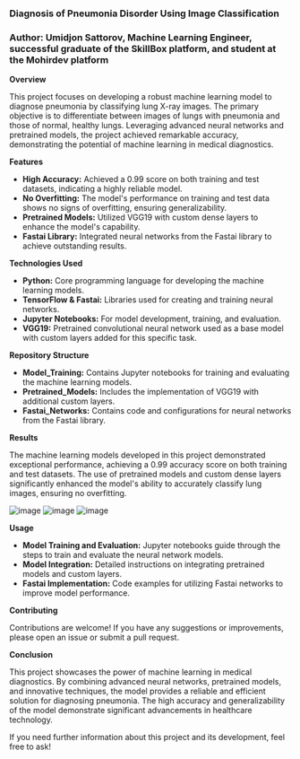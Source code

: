 ### **Diagnosis of Pneumonia Disorder Using Image Classification**
### Author: Umidjon Sattorov, Machine Learning Engineer, successful graduate of the SkillBox platform, and student at the Mohirdev platform

**Overview**

This project focuses on developing a robust machine learning model to diagnose pneumonia by classifying lung X-ray images. The primary objective is to differentiate between images of lungs with pneumonia and those of normal, healthy lungs. Leveraging advanced neural networks and pretrained models, the project achieved remarkable accuracy, demonstrating the potential of machine learning in medical diagnostics.

**Features**

- **High Accuracy:** Achieved a 0.99 score on both training and test datasets, indicating a highly reliable model.
- **No Overfitting:** The model's performance on training and test data shows no signs of overfitting, ensuring generalizability.
- **Pretrained Models:** Utilized VGG19 with custom dense layers to enhance the model's capability.
- **Fastai Library:** Integrated neural networks from the Fastai library to achieve outstanding results.

**Technologies Used**

- **Python:** Core programming language for developing the machine learning models.
- **TensorFlow & Fastai:** Libraries used for creating and training neural networks.
- **Jupyter Notebooks:** For model development, training, and evaluation.
- **VGG19:** Pretrained convolutional neural network used as a base model with custom layers added for this specific task.

**Repository Structure**

- **Model_Training:** Contains Jupyter notebooks for training and evaluating the machine learning models.
- **Pretrained_Models:** Includes the implementation of VGG19 with additional custom layers.
- **Fastai_Networks:** Contains code and configurations for neural networks from the Fastai library.

**Results**

The machine learning models developed in this project demonstrated exceptional performance, achieving a 0.99 accuracy score on both training and test datasets. The use of pretrained models and custom dense layers significantly enhanced the model's ability to accurately classify lung images, ensuring no overfitting.

![image](https://github.com/user-attachments/assets/4689ad25-0d47-4b8c-a163-090fdab9dc19)
![image](https://github.com/user-attachments/assets/2a094401-0867-457a-8637-3d68ac51245c)
![image](https://github.com/user-attachments/assets/b3f2a4ac-9c93-4c32-b6c5-9a1506c72220)




**Usage**

- **Model Training and Evaluation:** Jupyter notebooks guide through the steps to train and evaluate the neural network models.
- **Model Integration:** Detailed instructions on integrating pretrained models and custom layers.
- **Fastai Implementation:** Code examples for utilizing Fastai networks to improve model performance.

**Contributing**

Contributions are welcome! If you have any suggestions or improvements, please open an issue or submit a pull request.

**Conclusion**

This project showcases the power of machine learning in medical diagnostics. By combining advanced neural networks, pretrained models, and innovative techniques, the model provides a reliable and efficient solution for diagnosing pneumonia. The high accuracy and generalizability of the model demonstrate significant advancements in healthcare technology.

If you need further information about this project and its development, feel free to ask!
